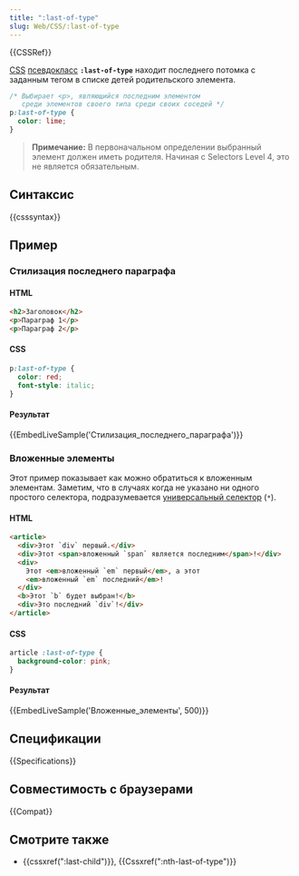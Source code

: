 ```yaml
---
title: ":last-of-type"
slug: Web/CSS/:last-of-type
---
```


{{CSSRef}}

[CSS](/ru/docs/CSS) [псевдокласс](/ru/docs/Web/CSS/Псевдо-классы) **`:last-of-type`** находит последнего потомка с заданным тегом в списке детей родительского элемента.

```css
/* Выбирает <p>, являющийся последним элементом
   среди элементов своего типа среди своих соседей */
p:last-of-type {
  color: lime;
}
```

> **Примечание:** В первоначальном определении выбранный элемент должен иметь родителя. Начиная с Selectors Level 4, это не является обязательным.

## Синтаксис

{{csssyntax}}

## Пример

### Стилизация последнего параграфа

#### HTML

```html
<h2>Заголовок</h2>
<p>Параграф 1</p>
<p>Параграф 2</p>
```

#### CSS

```css
p:last-of-type {
  color: red;
  font-style: italic;
}
```

#### Результат

{{EmbedLiveSample('Стилизация_последнего_параграфа')}}

### Вложенные элементы

Этот пример показывает как можно обратиться к вложенным элементам. Заметим, что в случаях когда не указано ни одного простого селектора, подразумевается [универсальный селектор](/ru/docs/Web/CSS/Universal_selectors) (`*`).

#### HTML

```html
<article>
  <div>Этот `div` первый.</div>
  <div>Этот <span>вложенный `span` является последним</span>!</div>
  <div>
    Этот <em>вложенный `em` первый</em>, а этот
    <em>вложенный `em` последний</em>!
  </div>
  <b>Этот `b` будет выбран!</b>
  <div>Это последний `div`!</div>
</article>
```

#### CSS

```css
article :last-of-type {
  background-color: pink;
}
```

#### Результат

{{EmbedLiveSample('Вложенные_элементы', 500)}}

## Спецификации

{{Specifications}}

## Совместимость с браузерами

{{Compat}}

## Смотрите также

- {{cssxref(":last-child")}}, {{Cssxref(":nth-last-of-type")}}
